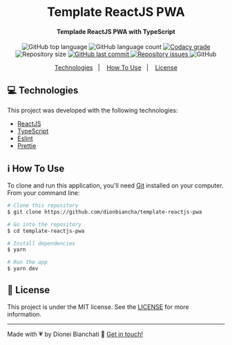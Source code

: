 <h1 align="center">
    Template ReactJS PWA
</h1>

<h4 align="center">
Templade ReactJS PWA with TypeScript
</h4>
<p align="center">
  <img alt="GitHub top language" src="https://img.shields.io/github/languages/top/dionbiancha/template-reactjs-pwa.svg">

  <img alt="GitHub language count" src="https://img.shields.io/github/languages/count/dionbiancha/template-reactjs-pwa.svg">

  <a href="https://www.codacy.com/app/dionbiancha/template-reactjs-pwa?utm_source=github.com&amp;utm_medium=referral&amp;utm_content=dionbiancha/template-reactjs-pwa&amp;utm_campaign=Badge_Grade">
    <img alt="Codacy grade" src="https://img.shields.io/codacy/grade/1b577a07dda843aba09f4bc55d1af8fc.svg">
  </a>

  <img alt="Repository size" src="https://img.shields.io/github/repo-size/dionbiancha/template-reactjs-pwa.svg">
  <a href="https://github.com/dionbiancha/template-reactjs-pwa/commits/master">
    <img alt="GitHub last commit" src="https://img.shields.io/github/last-commit/dionbiancha/template-reactjs-pwa.svg">
  </a>

  <a href="https://github.com/dionbiancha/template-reactjs-pwa/issues">
    <img alt="Repository issues" src="https://img.shields.io/github/issues/dionbiancha/template-reactjs-pwa.svg">
  </a>

  <img alt="GitHub" src="https://img.shields.io/github/license/dionbiancha/template-reactjs-pwa.svg">
</p>

<p align="center">
  <a href="#computer-technologies">Technologies</a>&nbsp;&nbsp;&nbsp;|&nbsp;&nbsp;&nbsp;
  <a href="#information_source-how-to-use">How To Use</a>&nbsp;&nbsp;&nbsp;|&nbsp;&nbsp;&nbsp;
  <a href="#memo-license">License</a>
</p>

## :computer: Technologies

This project was developed with the following technologies:

- [ReactJS][reactjs]
- [TypeScript][typescript]
- [Eslint][eslint]
- [Prettie][prettie]


## :information_source: How To Use

To clone and run this application, you'll need [Git](https://git-scm.com) installed on your computer. From your command line:

```bash
# Clone this repository
$ git clone https://github.com/dionbiancha/template-reactjs-pwa

# Go into the repository
$ cd template-reactjs-pwa

# Install dependencies
$ yarn

# Run the app
$ yarn dev
```

## :memo: License
This project is under the MIT license. See the [LICENSE](https://github.com/dionbiancha/template-reactjs-pwa/blob/master/LICENSE) for more information.

---

Made with :heartpulse: by Dionei Bianchati :wave: [Get in touch!](https://www.linkedin.com/in/dionbiancha/)


[reactjs]: https://pt-br.reactjs.org/
[prettie]: https://prettier.io/
[eslint]: https://eslint.org/
[typescript]: https://www.typescriptlang.org/


